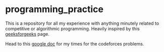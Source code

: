 # programming_practice
This is a repository for all my experience with anything minutely related to competitive or algorithmic programming. Heavily inspired by this [geeksforgeeks](https://www.geeksforgeeks.org/how-to-prepare-for-acm-icpc) page.

Head to this [google doc](https://docs.google.com/spreadsheets/d/1TtJn_YQ_73irZ7_6j_GvN5Csf96IoMa1dPo_lb4eGd0/edit#gid=1160016643) for my times for the codeforces problems.
